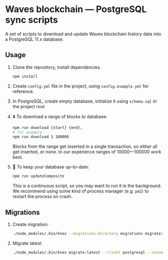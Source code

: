 # Waves blockchain — PostgreSQL sync scripts

A set of scripts to download and update Waves blockchain history data into a PostgreSQL 11.x database.

## Usage

1. Clone the repository, install dependencies.
   ```bash
   npm install
   ```
2. Create `config.yml` file in the project, using `config.example.yml` for reference.
3. In PostgreSQL, create empty database, initialize it using `schema.sql` in the project root
4. ⬇️ To download a range of blocks to database:

   ```bash
   npm run download {start} {end},
   # for example
   npm run download 1 100000
   ```

   Blocks from the range get inserted in a single transaction, so either all get inserted, or none. In our experience ranges of 10000—100000 work best.

5. 🔄 To keep your database up-to-date:
   ```bash
   npm run updateComposite
   ```
   This is a continuous script, so you may want to run it in the background. We recommend using some kind of process manager (e.g. `pm2`) to restart the process on crash.

## Migrations

1. Create migration:
   ```bash
   ./node_modules/.bin/knex --migrations-directory migrations migrate:make $MIGRATION_NAME
   ```
2. Migrate latest:
   ```bash
   ./node_modules/.bin/knex migrate:latest --client postgresql --connection postgresql://$PGUSER:$PGPASSWORD@$PGHOST:$PGPORT/$DB --migrations-directory migrations
   ```
